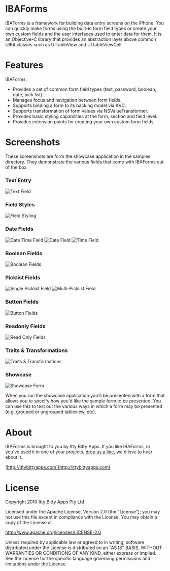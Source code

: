 IBAForms
============
IBAForms is a framework for building data entry screens on the iPhone. You can quickly make forms using the built-in form field types or create your own custom fields and the user interfaces used to enter data for them. It is an Objective-C library that provides an abstraction layer above common UIKit classes such as UITableView and UITableViewCell.

Features
============
IBAForms:

 *  Provides a set of common form field types (text, password, boolean, date, pick list). 
 *  Manages focus and navigation between form fields.
 *  Supports binding a form to its backing model via KVC.
 *  Supports transformation of form values via NSValueTransformer.
 *  Provides basic styling capabilities at the form, section and field level.
 *  Provides extension points for creating your own custom form fields.

Screenshots
============

These screenshots are form the showcase application in the samples directory. They demonstrate the various fields that come with IBAForms out of the box.

### Text Entry
![Text Field](https://github.com/ittybittydude/IBAForms/raw/master/doc/screenshots/simple-text-entry.jpg)

### Field Styles
![Field Styling](https://github.com/ittybittydude/IBAForms/raw/master/doc/screenshots/styled-fields.jpg)

### Date Fields
![Date Time Field](https://github.com/ittybittydude/IBAForms/raw/master/doc/screenshots/date-time-field.jpg) ![Date Field](https://github.com/ittybittydude/IBAForms/raw/master/doc/screenshots/date-field.jpg) ![Time Field](https://github.com/ittybittydude/IBAForms/raw/master/doc/screenshots/time-field.jpg)

### Boolean Fields
![Boolean Fields](https://github.com/ittybittydude/IBAForms/raw/master/doc/screenshots/boolean-fields.jpg)

### Picklist Fields
![Single Picklist Field](https://github.com/ittybittydude/IBAForms/raw/master/doc/screenshots/single-picklist.jpg) ![Multi-Picklist Field](https://github.com/ittybittydude/IBAForms/raw/master/doc/screenshots/multi-picklist.jpg)

### Button Fields
![Button Fields](https://github.com/ittybittydude/IBAForms/raw/master/doc/screenshots/buttons.jpg)

### Readonly Fields
![Read Only Fields](https://github.com/ittybittydude/IBAForms/raw/master/doc/screenshots/readonly-fields.jpg)

### Traits & Transformations
![Traits & Transformations](https://github.com/ittybittydude/IBAForms/raw/master/doc/screenshots/traits-transformations.jpg)

### Showcase
![Showcase Form](https://github.com/ittybittydude/IBAForms/raw/master/doc/screenshots/showcase.jpg)

When you run the showcase application you'll be presented with a form that allows you to specify how you'd like the sample form to be presented. You can use this to test out the various ways in which a form may be presented (e.g. grouped or ungrouped tableview, etc).


About
============

IBAForms is brought to you by Itty Bitty Apps. If you like IBAForms, or you've used it in one of your projects, [drop us a line](http://ittybittyapps.com/contact-us/), we'd love to hear about it.

[http://ittybittyapps.com](http://ittybittyapps.com)


License
============

Copyright 2010 Itty Bitty Apps Pty Ltd

Licensed under the Apache License, Version 2.0 (the "License"); you may not use this file except in compliance with the License. You may obtain a copy of the License at 

http://www.apache.org/licenses/LICENSE-2.0 

Unless required by applicable law or agreed to in writing, software distributed under the License is distributed on an "AS IS" BASIS, WITHOUT WARRANTIES OR CONDITIONS OF ANY KIND, either express or implied. See the License for the specific language governing permissions and limitations under the License.